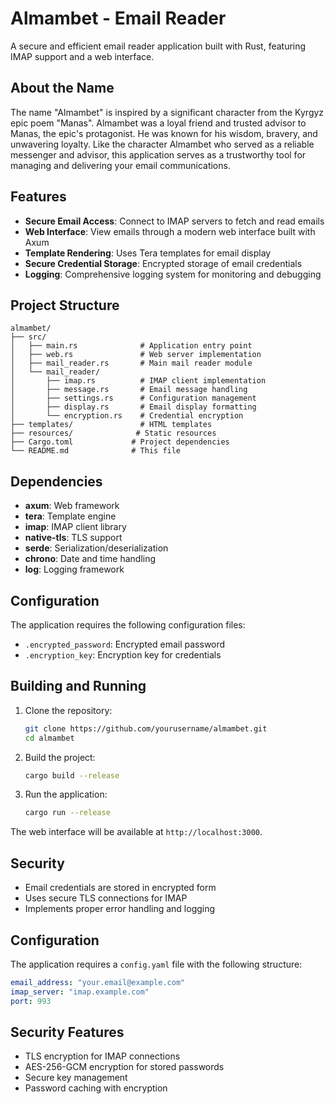# Almambet - Email Reader

A secure and efficient email reader application built with Rust, featuring IMAP support and a web interface.


## About the Name

The name "Almambet" is inspired by a significant character from the Kyrgyz epic poem "Manas". Almambet was a loyal friend and trusted advisor to Manas, the epic's protagonist. He was known for his wisdom, bravery, and unwavering loyalty. Like the character Almambet who served as a reliable messenger and advisor, this application serves as a trustworthy tool for managing and delivering your email communications.

## Features

- **Secure Email Access**: Connect to IMAP servers to fetch and read emails
- **Web Interface**: View emails through a modern web interface built with Axum
- **Template Rendering**: Uses Tera templates for email display
- **Secure Credential Storage**: Encrypted storage of email credentials
- **Logging**: Comprehensive logging system for monitoring and debugging

## Project Structure

```
almambet/
├── src/
│   ├── main.rs              # Application entry point
│   ├── web.rs               # Web server implementation
│   ├── mail_reader.rs       # Main mail reader module
│   └── mail_reader/
│       ├── imap.rs          # IMAP client implementation
│       ├── message.rs       # Email message handling
│       ├── settings.rs      # Configuration management
│       ├── display.rs       # Email display formatting
│       └── encryption.rs    # Credential encryption
├── templates/               # HTML templates
├── resources/              # Static resources
├── Cargo.toml             # Project dependencies
└── README.md              # This file
```

## Dependencies

- **axum**: Web framework
- **tera**: Template engine
- **imap**: IMAP client library
- **native-tls**: TLS support
- **serde**: Serialization/deserialization
- **chrono**: Date and time handling
- **log**: Logging framework

## Configuration

The application requires the following configuration files:

- `.encrypted_password`: Encrypted email password
- `.encryption_key`: Encryption key for credentials

## Building and Running

1. Clone the repository:
   ```bash
   git clone https://github.com/yourusername/almambet.git
   cd almambet
   ```

2. Build the project:
   ```bash
   cargo build --release
   ```

3. Run the application:
   ```bash
   cargo run --release
   ```

The web interface will be available at `http://localhost:3000`.

## Security

- Email credentials are stored in encrypted form
- Uses secure TLS connections for IMAP
- Implements proper error handling and logging

## Configuration

The application requires a `config.yaml` file with the following structure:

```yaml
email_address: "your.email@example.com"
imap_server: "imap.example.com"
port: 993
```

## Security Features

- TLS encryption for IMAP connections
- AES-256-GCM encryption for stored passwords
- Secure key management
- Password caching with encryption